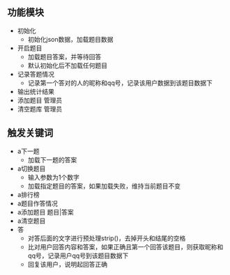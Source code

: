 ## 功能模块

- 初始化
	- 初始化json数据，加载题目数据
- 开启题目
	- 加载题目答案，并等待回答
	- 默认初始化后不加载任何题目
- 记录答题情况
	- 记录第一个答对的人的昵称和qq号，记录该用户数据到该题目数据下
- 输出统计结果
- 添加题目 管理员
- 清空题库 管理员

## 触发关键词

- a下一题
	- 加载下一题的答案
- a切换题目
	- 输入参数为1个数字
	- 加载指定题目的答案，如果加载失败，维持当前题目不变
- a排行榜
- a题目作答情况
- a添加题目 题目|答案
- a清空题目
- 答
	- 对答后面的文字进行预处理strip()，去掉开头和结尾的空格
	- 比对用户回答内容和答案，如果正确且第一个回答该题目，则获取昵称和qq号，记录用户qq号到该题目数据下
	- 回复该用户，说明起回答正确
